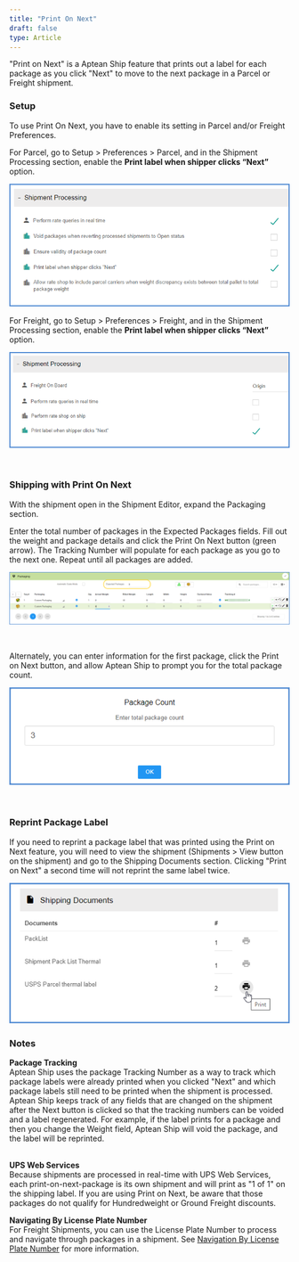 ```yaml
---
title: "Print On Next"
draft: false
type: Article
---
```


"Print on Next" is a Aptean Ship feature that prints out a label for each package as you click "Next" to move to the next package in a Parcel or Freight shipment.
### Setup


To use Print On Next, you have to enable its setting in Parcel and/or Freight Preferences.

For Parcel, go to Setup > Preferences > Parcel, and in the Shipment Processing section, enable the **Print label when shipper clicks “Next”** option.

![](assets/images/print-on-next-settings-parcel.png)

For Freight, go to Setup > Preferences > Freight, and in the Shipment Processing section, enable the **Print label when shipper clicks “Next”** option.

![](assets/images/print-on-next-settings-freight.png)

 
### Shipping with Print On Next


With the shipment open in the Shipment Editor, expand the Packaging section.

Enter the total number of packages in the Expected Packages fields. Fill out the weight and package details and click the Print On Next button (green arrow). The Tracking Number will populate for each package as you go to the next one. Repeat until all packages are added.

![](assets/images/print-on-next-packaging.png)

 

Alternately, you can enter information for the first package, click the Print on Next button, and allow Aptean Ship to prompt you for the total package count.

![](assets/images/print-on-next-prompt.png)

 
### Reprint Package Label


If you need to reprint a package label that was printed using the Print on Next feature, you will need to view the shipment (Shipments > View button on the shipment) and go to the Shipping Documents section. Clicking "Print on Next" a second time will not reprint the same label twice.

![](assets/images/print-on-next-reprint-label.png)
### Notes


**Package Tracking** <br>Aptean Ship uses the package Tracking Number as a way to track which package labels were already printed when you clicked "Next" and which package labels still need to be printed when the shipment is processed. Aptean Ship keeps track of any fields that are changed on the shipment after the Next button is clicked so that the tracking numbers can be voided and a label regenerated. For example, if the label prints for a package and then you change the Weight field, Aptean Ship will void the package, and the label will be reprinted.

<br>**UPS Web Services** <br>Because shipments are processed in real-time with UPS Web Services, each print-on-next-package is its own shipment and will print as "1 of 1" on the shipping label. If you are using Print on Next, be aware that those packages do not qualify for Hundredweight or Ground Freight discounts. 

**Navigating By License Plate Number** <br>For Freight Shipments, you can use the License Plate Number to process and navigate through packages in a shipment. See [Navigation By License Plate Number](http://ask.shipping.apteancloud.com/akb/navigating-by-license-plate-number/) for more information.

